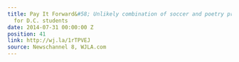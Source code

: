 ```yaml
---
title: Pay It Forward&#58; Unlikely combination of soccer and poetry proves inspiring
  for D.C. students
date: 2014-07-31 00:00:00 Z
position: 41
link: http://wj.la/1rTPVEJ
source: Newschannel 8, WJLA.com
---
```


